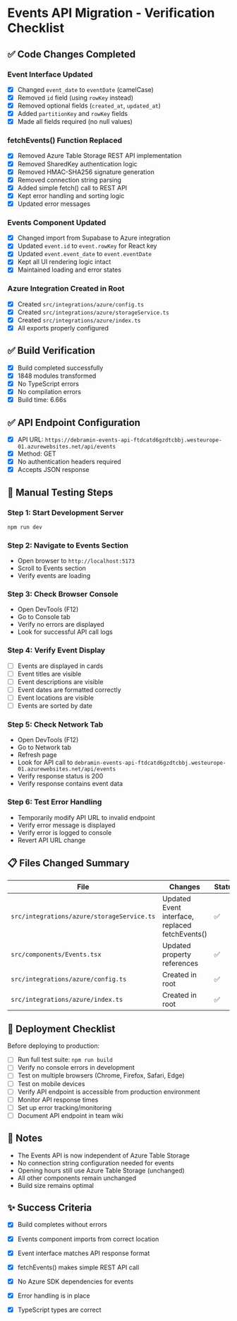 # Events API Migration - Verification Checklist

## ✅ Code Changes Completed

### Event Interface Updated
- [x] Changed `event_date` to `eventDate` (camelCase)
- [x] Removed `id` field (using `rowKey` instead)
- [x] Removed optional fields (`created_at`, `updated_at`)
- [x] Added `partitionKey` and `rowKey` fields
- [x] Made all fields required (no null values)

### fetchEvents() Function Replaced
- [x] Removed Azure Table Storage REST API implementation
- [x] Removed SharedKey authentication logic
- [x] Removed HMAC-SHA256 signature generation
- [x] Removed connection string parsing
- [x] Added simple fetch() call to REST API
- [x] Kept error handling and sorting logic
- [x] Updated error messages

### Events Component Updated
- [x] Changed import from Supabase to Azure integration
- [x] Updated `event.id` to `event.rowKey` for React key
- [x] Updated `event.event_date` to `event.eventDate`
- [x] Kept all UI rendering logic intact
- [x] Maintained loading and error states

### Azure Integration Created in Root
- [x] Created `src/integrations/azure/config.ts`
- [x] Created `src/integrations/azure/storageService.ts`
- [x] Created `src/integrations/azure/index.ts`
- [x] All exports properly configured

## ✅ Build Verification

- [x] Build completed successfully
- [x] 1848 modules transformed
- [x] No TypeScript errors
- [x] No compilation errors
- [x] Build time: 6.66s

## ✅ API Endpoint Configuration

- [x] API URL: `https://debramin-events-api-ftdcatd6gzdtcbbj.westeurope-01.azurewebsites.net/api/events`
- [x] Method: GET
- [x] No authentication headers required
- [x] Accepts JSON response

## 🧪 Manual Testing Steps

### Step 1: Start Development Server
```bash
npm run dev
```

### Step 2: Navigate to Events Section
- Open browser to `http://localhost:5173`
- Scroll to Events section
- Verify events are loading

### Step 3: Check Browser Console
- Open DevTools (F12)
- Go to Console tab
- Verify no errors are displayed
- Look for successful API call logs

### Step 4: Verify Event Display
- [ ] Events are displayed in cards
- [ ] Event titles are visible
- [ ] Event descriptions are visible
- [ ] Event dates are formatted correctly
- [ ] Event locations are visible
- [ ] Events are sorted by date

### Step 5: Check Network Tab
- Open DevTools (F12)
- Go to Network tab
- Refresh page
- Look for API call to `debramin-events-api-ftdcatd6gzdtcbbj.westeurope-01.azurewebsites.net/api/events`
- Verify response status is 200
- Verify response contains event data

### Step 6: Test Error Handling
- Temporarily modify API URL to invalid endpoint
- Verify error message is displayed
- Verify error is logged to console
- Revert API URL change

## 📋 Files Changed Summary

| File | Changes | Status |
|------|---------|--------|
| `src/integrations/azure/storageService.ts` | Updated Event interface, replaced fetchEvents() | ✅ |
| `src/components/Events.tsx` | Updated property references | ✅ |
| `src/integrations/azure/config.ts` | Created in root | ✅ |
| `src/integrations/azure/index.ts` | Created in root | ✅ |

## 🚀 Deployment Checklist

Before deploying to production:

- [ ] Run full test suite: `npm run build`
- [ ] Verify no console errors in development
- [ ] Test on multiple browsers (Chrome, Firefox, Safari, Edge)
- [ ] Test on mobile devices
- [ ] Verify API endpoint is accessible from production environment
- [ ] Monitor API response times
- [ ] Set up error tracking/monitoring
- [ ] Document API endpoint in team wiki

## 📝 Notes

- The Events API is now independent of Azure Table Storage
- No connection string configuration needed for events
- Opening hours still use Azure Table Storage (unchanged)
- All other components remain unchanged
- Build size remains optimal

## ✨ Success Criteria

- [x] Build completes without errors
- [x] Events component imports from correct location
- [x] Event interface matches API response format
- [x] fetchEvents() makes simple REST API call
- [x] No Azure SDK dependencies for events
- [x] Error handling is in place
- [x] TypeScript types are correct

